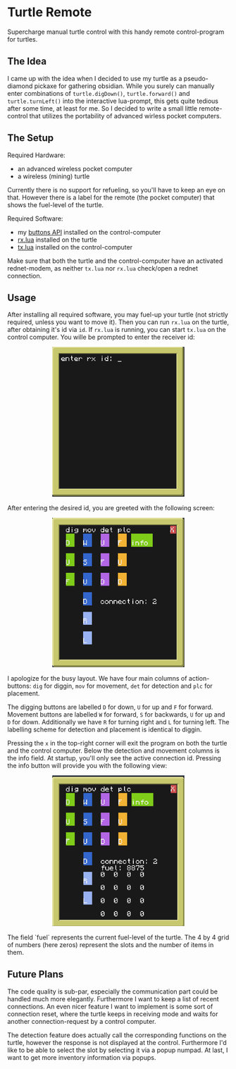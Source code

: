 # Turtle Remote

Supercharge manual turtle control with this handy remote control-program for turtles. 

## The Idea

I came up with the idea when I decided to use my turtle as a pseudo-diamond pickaxe for 
gathering obsidian. While you surely can manually enter combinations of 
`turtle.digDown()`, `turtle.forward()` and `turtle.turnLeft()` into the interactive lua-prompt,
this gets quite tedious after some time, at least for me. So I decided to 
write a small little remote-control that utilizes the portability of advanced 
wirless pocket computers.

## The Setup

Required Hardware:
* an advanced wireless pocket computer
* a wireless (mining) turtle

Currently there is no support for refueling, so you'll have to keep an eye on that. However there is 
a label for the remote (the pocket computer) that shows the fuel-level of the turtle.

Required Software:
* my [buttons API](https://github.com/c1ty/ccstuff/tree/main/buttons) installed on the control-computer
* [rx.lua](rx.lua) installed on the turtle
* [tx.lua](tx.lua) installed on the control-computer

Make sure that both the turtle and the control-computer have an activated rednet-modem, as neither 
`tx.lua` nor `rx.lua` check/open a rednet connection.

## Usage

After installing all required software, you may fuel-up your turtle (not strictly required, unless you want 
to move it). Then you can run `rx.lua` on the turtle, after obtaining it's id via `id`. If 
`rx.lua` is running, you can start `tx.lua` on the control computer. You wille be prompted to enter the receiver 
id:
<p align="center">
    <img src="https://github.com/c1ty/ccstuff/raw/main/turtle_remote/images/id_prompt.png" width=300>
</p>

After entering the desired id, you are greeted with the following screen:

<p align="center">
    <img src="https://github.com/c1ty/ccstuff/raw/main/turtle_remote/images/remote_main.png" width=300>
</p>

I apologize for the busy layout. We have four main columns of action-buttons: `dig` for diggin, 
`mov` for movement, `det` for detection and `plc` for placement.

The digging buttons are labelled `D` for down, `U` for up and `F` for forward. Movement buttons are labelled 
`W` for forward, `S` for backwards, `U` for up and `D` for down. Additionally we have `R` for turning right and 
`L` for turning left. The labelling scheme for detection and placement is identical to 
diggin. 

Pressing the `x` in the top-right corner will exit the program on both the turtle and the control computer. Below the 
detection and movement columns is the info field. At startup, you'll only see the active connection id. Pressing the 
info button will provide you with the following view:
<p align="center">
    <img src="https://github.com/c1ty/ccstuff/raw/main/turtle_remote/images/info.png" width=300>
</p>
The field `fuel` represents the current fuel-level of the turtle. The 4 by 4 grid of numbers (here zeros)
represent the slots and the number of items in them.

## Future Plans

The code quality is sub-par, especially the communication part could be handled much more elegantly.
Furthermore I want to keep a list of recent connections. An even nicer feature I want to implement is 
some sort of connection reset, where the turtle keeps in receiving mode and waits for another connection-request by 
a control computer. 

The detection feature does actually call the corresponding functions on the turtle, however the response is not 
displayed at the control. Furthermore I'd like to be able to select the slot by selecting it via a popup numpad. 
At last, I want to get more inventory information via popups.